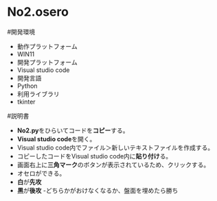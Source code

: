 # No2.osero
#開発環境
- 動作プラットフォーム
- WIN11
- 開発プラットフォーム
- Visual studio code
- 開発言語
- Python
- 利用ライブラリ
- tkinter

#説明書
- **No2.py**をひらいてコードを**コピー**する。
- **Visual studio code**を開く。
- Visual studio code内でファイル＞新しいテキストファイルを作成する。
- コピーしたコードをVisual studio code内に**貼り付け**る。
-  画面右上に**三角マーク**のボタンが表示されているため、クリックする。
-  オセロができる。
-  **白**が**先攻**
-  **黒**が**後攻**
-どちらかがおけなくなるか、盤面を埋めたら勝ち
